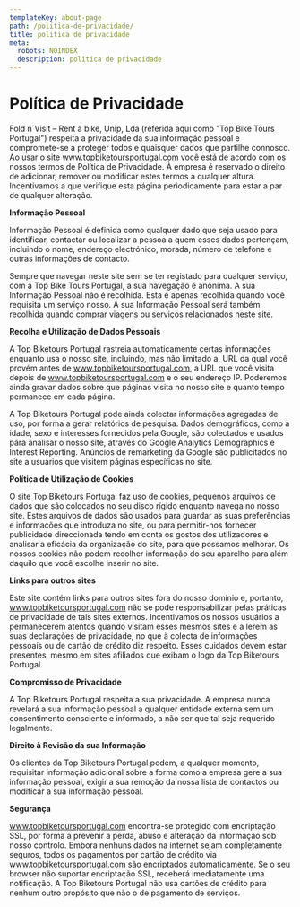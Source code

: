 ```yaml
---
templateKey: about-page
path: /politica-de-privacidade/
title: politica de privacidade
meta:
  robots: NOINDEX
  description: politica de privacidade
---
```

# **Política de Privacidade**

Fold n´Visit – Rent a bike, Unip, Lda (referida aqui como ”Top Bike Tours Portugal") respeita a privacidade da sua informação pessoal e compromete-se a proteger todos e quaisquer dados que partilhe connosco. Ao usar o site www.topbiketoursportugal.com você está de acordo com os nossos termos de Política de Privacidade. À empresa é reservado o direito de adicionar, remover ou modificar estes termos a qualquer altura. Incentivamos a que verifique esta página periodicamente para estar a par de qualquer alteração.

**Informação Pessoal**

Informação Pessoal é definida como qualquer dado que seja usado para identificar, contactar ou localizar a pessoa a quem esses dados pertençam, incluindo o nome, endereço electrónico, morada, número de telefone e outras informações de contacto.

Sempre que navegar neste site sem se ter registado para qualquer serviço, com a Top Bike Tours Portugal, a sua navegação é anónima. A sua Informação Pessoal não é recolhida. Esta é apenas recolhida quando você requisita um serviço nosso. A sua Informação Pessoal será também recolhida quando comprar viagens ou serviços relacionados neste site.

**Recolha e Utilização de Dados Pessoais**

A Top Biketours Portugal rastreia automaticamente certas informações enquanto usa o nosso site, incluindo, mas não limitado a, URL da qual você provém antes de www.topbiketoursportugal.com, a URL que você visita depois de www.topbiketoursportugal.com e o seu endereço IP. Poderemos ainda gravar dados sobre que páginas visita no nosso site e quanto tempo permanece em cada página.

A Top Biketours Portugal pode ainda colectar informações agregadas de uso, por forma a gerar relatórios de pesquisa. Dados demográficos, como a idade, sexo e interesses fornecidos pela Google, são colectados e usados para analisar o nosso site, através do Google Analytics Demographics e Interest Reporting. Anúncios de remarketing da Google são publicitados no site a usuários que visitem páginas específicas no site.

**Política de Utilização de Cookies**

O site Top Biketours Portugal faz uso de cookies, pequenos arquivos de dados que são colocados no seu disco rígido enquanto navega no nosso site. Estes arquivos de dados são usados para guardar as suas preferências e informações que introduza no site, ou para permitir-nos fornecer publicidade direccionada tendo em conta os gostos dos utilizadores e analisar a eficácia da organização do site, para que possamos melhorar. Os nossos cookies não podem recolher informação do seu aparelho para além daquilo que você escolhe inserir no site.

**Links para outros sites**

Este site contém links para outros sites fora do nosso domínio e, portanto, www.topbiketoursportugal.com não se pode responsabilizar pelas práticas de privacidade de tais sites externos. Incentivamos os nossos usuários a permanecerem atentos quando visitam esses mesmos sites e a lerem as suas declarações de privacidade, no que à colecta de informações pessoais ou de cartão de crédito diz respeito. Esses cuidados devem estar presentes, mesmo em sites afiliados que exibam o logo da Top Biketours Portugal.

**Compromisso de Privacidade**

A Top Biketours Portugal respeita a sua privacidade. A empresa nunca revelará a sua informação pessoal a qualquer entidade externa sem um consentimento consciente e informado, a não ser que tal seja requerido legalmente.

**Direito à Revisão da sua Informação**

Os clientes da Top Biketours Portugal podem, a qualquer momento, requisitar informação adicional sobre a forma como a empresa gere a sua informação pessoal, exigir a sua remoção da nossa lista de contactos ou modificar a sua informação pessoal.

**Segurança**

www.topbiketoursportugal.com encontra-se protegido com encriptação SSL, por forma a prevenir a perda, abuso e alteração da informação sob nosso controlo. Embora nenhuns dados na internet sejam completamente seguros, todos os pagamentos por cartão de crédito via www.topbiketoursportugal.com são encriptados automaticamente. Se o seu browser não suportar encriptação SSL, receberá imediatamente uma notificação. A Top Biketours Portugal não usa cartões de crédito para nenhum outro propósito que não o de pagamento de serviços.
